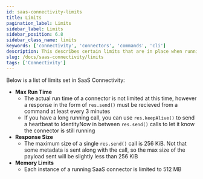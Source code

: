 ```yaml
---
id: saas-connectivity-limits
title: Limits
pagination_label: Limits
sidebar_label: Limits
sidebar_position: 6.8
sidebar_class_name: limits
keywords: ['connectivity', 'connectors', 'commands', 'cli']
description: This describes certain limits that are in place when running a SaaS Connector
slug: /docs/saas-connectivity/limits
tags: ['Connectivity']
---
```


Below is a list of limits set in SaaS Connectivity:

- **Max Run Time**
  - The actual run time of a connector is not limited at this time, however a response in the form of `res.send()` must be recieved from a command at least every 3 minutes
  - If you have a long running call, you can use `res.keepAlive()` to send a heartbeat to IdentityNow in between `res.send()` calls to let it know the connector is still running
- **Response Size**
  - The maximum size of a single `res.send()` call is 256 KiB. Not that some metadata is sent along with the call, so the max size of the payload sent will be slightly less than 256 KiB
- **Memory Limits**
  - Each instance of a running SaaS connector is limited to 512 MB

